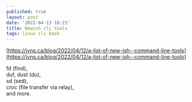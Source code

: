 ```yaml
---
published: true
layout: post
date: '2022-04-13 10:23'
title: Newish cli tools
tags: linux cli bash 
---
```

[https://jvns.ca/blog/2022/04/12/a-list-of-new-ish--command-line-tools](https://jvns.ca/blog/2022/04/12/a-list-of-new-ish--command-line-tools)

fd (find),  
duf, dust (du),  
sd (sed),  
croc (file transfer via relay),    
and more.
